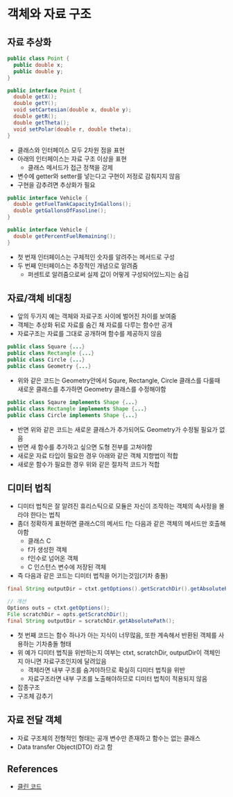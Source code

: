 # 객체와 자료 구조

## 자료 추상화

```java
public class Point {
  public double x;
  public double y;
}

public interface Point {
  double getX();
  double getY();
  void setCartesian(double x, double y);
  double getR();
  double getTheta();
  void setPolar(double r, double theta);
}
```

* 클래스와 인터페이스 모두 2차원 점을 표현
* 아래의 인터페이스는 자료 구조 이상을 표현
  * 클래스 메서드가 접근 정책을 강제
* 변수에 getter와 setter를 넣는다고 구현이 저정로 감춰지지 않음
* 구현을 감추려면 추상화가 필요

```java
public interface Vehicle {
  double getFuelTankCapacityInGallons();
  double getGallonsOfFasoline();
}

public interface Vehicle {
  double getPercentFuelRemaining();
}
```

* 첫 번재 인터페이스는 구체적인 숫자를 알려주는 메서드로 구성
* 두 번째 인터페이스는 추장적인 개념으로 알려줌
  * 퍼센트로 알려줌으로써 실제 값이 어떻게 구성되어있느지는 숨김

## 자료/객체 비대칭

* 앞의 두가지 예는 객체와 자료구조 사이에 벌어진 차이를 보여줌
* 객체는 추상화 뒤로 자료를 숨긴 채 자료를 다루는 함수만 공개
* 자료구조는 자료를 그대로 공개하며 함수를 제공하지 않음

```java
public class Square {...}
public class Rectangle {...}
public class Circle {...}
public class Geometry {...}
```

* 위와 같은 코드는 Geometry안에서 Squre, Rectangle, Circle 클래스를 다룰때 새로운 클래스를 추가하면 Geometry 클래스를 수정해야함

```java
public class Sqaure implements Shape {...}
public class Rectangle implements Shape {...}
public class Circle implements Shape {...}
```

* 반면 위와 같은 코드는 새로운 클래스가 추가되어도 Geometry가 수정될 필요가 없음
* 반면 새 함수를 추가하고 싶으면 도형 전부를 고쳐야함
* 새로운 자료 타입이 필요한 경우 아래와 같은 객체 지향법이 적합
* 새로운 함수가 필요한 경우 위와 같은 절차적 코드가 적합

## 디미터 법칙

* 디미터 법칙은 잘 알려진 휴리스틱으로 모듈은 자신이 조작하는 객체의 속사정을 몰라야 한다는 법칙
* 좀더 정확하게 표현하면 클래스C의 메서드 f는 다음과 같은 객체의 메서드만 호출해야함
  * 클래스 C
  * f가 생성한 객체
  * f인수로 넘어온 객체
  * C 인스턴스 변수에 저장된 객체
* 즉 다음과 같은 코드는 디미터 법칙을 어기는것임(기차 충돌)

```java
final String outputDir = ctxt.getOptions().getScratchDir().getAbsolutePath();

// 개선
Options outs = ctxt.getOptions();
File scratchDir = opts.getScratchDir();
final String outputDir = scratchDir.getAbsolutePath();
```

* 첫 번째 코드는 함수 하나가 아는 지식이 너무많음, 또한 계속해서 반환된 객체를 사용하는 기차충돌 형태
* 위 예가 디미터 법칙을 위반하는지 여부는 ctxt, scratchDir, outputDir이 객체인지 아니면 자료구조인지에 달려있음
  * 객체라면 내부 구조를 숨겨야하므로 확실히 디미터 법칙을 위반
  * 자료구조라면 내부 구조를 노출해야하므로 디미터 법칙이 적용되지 않음
* 잡종구조
* 구조체 감추기

## 자료 전달 객체

* 자료 구조체의 전형적인 형태는 공개 변수만 존재하고 함수는 없는 클래스
* Data transfer Object(DTO) 라고 함

## References

* [클린 코드](http://www.kyobobook.co.kr/product/detailViewKor.laf?ejkGb=KOR&mallGb=KOR&barcode=9788966260959&orderClick=LAG&Kc=)
